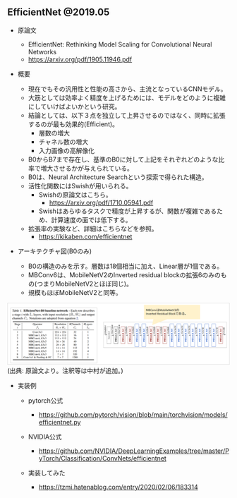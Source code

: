 ## EfficientNet @2019.05

- 原論文
  - EfficientNet: Rethinking Model Scaling for Convolutional Neural Networks
  - https://arxiv.org/pdf/1905.11946.pdf

- 概要
  - 現在でもその汎用性と性能の高さから、主流となっているCNNモデル。
  - 大筋としては効率よく精度を上げるためには、モデルをどのように複雑にしていけばよいかという研究。
  - 結論としては、以下３点を独立して上昇させるのではなく、同時に拡張するのが最も効果的(Efficient)。
    - 層数の増大
    - チャネル数の増大
    - 入力画像の高解像化
  - B0からB7まで存在し、基準のB0に対して上記をそれぞれどのような比率で増大させるかが与えられている。
  - B0は、Neural Architecture Searchという探索で得られた構造。
  - 活性化関数にはSwishが用いられる。
    - Swishの原論文はこちら。
      - https://arxiv.org/pdf/1710.05941.pdf
    - Swishはあらゆるタスクで精度が上昇するが、関数が複雑であるため、計算速度の面では低下する。
  - 拡張率の実験など、詳細はこちらなどを参照。
    - https://kikaben.com/efficientnet

- アーキテクチャ図(B0のみ)
  - B0の構造のみを示す。層数は18個相当に加え、Linear層が1個である。
  - MBConv6は、MobileNetV2のInverted residual blockの拡張6のみのもの(つまりMobileNetV2とほぼ同じ)。
  - 規模もほぼMobileNetV2と同等。

![](./img/cv_history_002_classification_efficient_net_architecture_b0.png)
(出典: 原論文より。注釈等は中村が追加。)

- 実装例
  - pytorch公式
    - https://github.com/pytorch/vision/blob/main/torchvision/models/efficientnet.py
  - NVIDIA公式
    - https://github.com/NVIDIA/DeepLearningExamples/tree/master/PyTorch/Classification/ConvNets/efficientnet

  - 実装してみた
    - https://tzmi.hatenablog.com/entry/2020/02/06/183314

